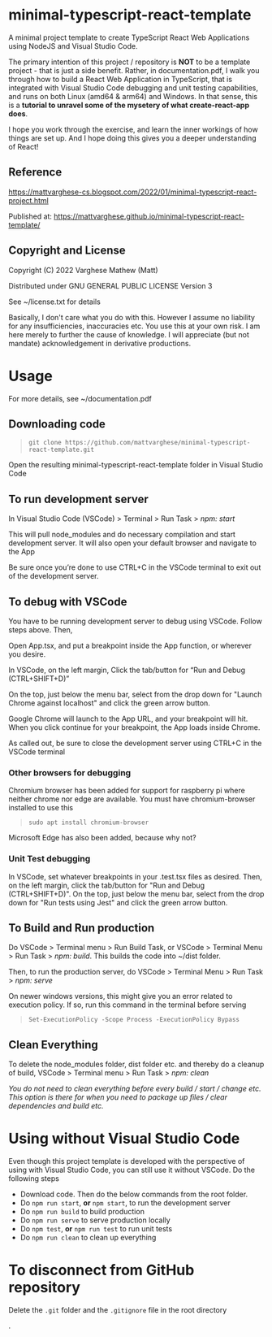 # minimal-typescript-react-template
A minimal project template to create TypeScript React Web Applications using NodeJS and Visual Studio Code.

The primary intention of this project / repository is **NOT** to be a template project - that is just a side benefit. Rather, in documentation.pdf, I walk you through how to build a React Web Application in TypeScript, that is integrated with Visual Studio Code debugging and unit testing capabilities, and runs on both Linux (amd64 & arm64) and Windows. In that sense, this is a **tutorial to unravel some of the mysetery of what create-react-app does**. 

I hope you work through the exercise, and learn the inner workings of how things are set up. And I hope doing this gives you a deeper understanding of React!

## Reference
https://mattvarghese-cs.blogspot.com/2022/01/minimal-typescript-react-project.html

Published at: https://mattvarghese.github.io/minimal-typescript-react-template/

## Copyright and License
Copyright (C) 2022 Varghese Mathew (Matt)

Distributed under GNU GENERAL PUBLIC LICENSE Version 3

See ~/license.txt for details

Basically, I don't care what you do with this. However I assume no liability for any insufficiencies, inaccuracies etc. You use this at your own risk. I am here merely to further the cause of knowledge. I will appreciate (but not mandate) acknowledgement in derivative productions.

# Usage
For more details, see ~/documentation.pdf

## Downloading code
> `git clone https://github.com/mattvarghese/minimal-typescript-react-template.git`

Open the resulting minimal-typescript-react-template folder in Visual Studio Code

## To run development server
In Visual Studio Code (VSCode) > Terminal > Run Task > *npm: start*

This will pull node_modules and do necessary compilation and start development server. It will also open your default browser and navigate to the App

Be sure once you’re done to use CTRL+C in the VSCode terminal to exit out of the development server.

## To debug with VSCode
You have to be running development server to debug using VSCode. Follow steps above. Then,

Open App.tsx, and put a breakpoint inside the App function, or wherever you desire.

In VSCode, on the left margin, Click the tab/button for “Run and Debug (CTRL+SHIFT+D)”

On the top, just below the menu bar, select from the drop down for "Launch Chrome against localhost" and click the green arrow button.

Google Chrome will launch to the App URL, and your breakpoint will hit. When you click continue for your breakpoint, the App loads inside Chrome.

As called out, be sure to close the development server using CTRL+C in the VSCode terminal

### Other browsers for debugging
Chromium browser has been added for support for raspberry pi where neither chrome nor edge are available. You must have chromium-browser installed to use this
> `sudo apt install chromium-browser`

Microsoft Edge has also been added, because why not?

### Unit Test debugging
In VSCode, set whatever breakpoints in your .test.tsx files as desired. Then, on the left margin, click the tab/button for "Run and Debug (CTRL+SHIFT+D)". On the top, just below the menu bar, select from the drop down for "Run tests using Jest" and click the green arrow button. 

## To Build and Run production
Do VSCode > Terminal menu > Run Build Task, or VSCode > Terminal Menu > Run Task > *npm: build*. This builds the code into ~/dist folder.

Then, to run the production server, do VSCode > Terminal Menu > Run Task > *npm: serve*

On newer windows versions, this might give you an error related to execution policy. If so, run this command in the terminal before serving
> `Set-ExecutionPolicy -Scope Process -ExecutionPolicy Bypass`

## Clean Everything
To delete the node_modules folder, dist folder etc. and thereby do a cleanup of build, VSCode > Terminal menu > Run Task > *npm: clean*

*You do not need to clean everything before every build / start / change etc. This option is there for when you need to package up files / clear dependencies and build etc.*

# Using without Visual Studio Code
Even though this project template is developed with the perspective of using with Visual Studio Code, you can still use it without VSCode. Do the following steps
- Download code. Then do the below commands from the root folder.
- Do `npm run start`, **or** `npm start`, to run the development server
- Do `npm run build` to build production
- Do `npm run serve` to serve production locally
- Do `npm test`, **or** `npm run test` to run unit tests
- Do `npm run clean` to clean up everything

# To disconnect from GitHub repository
Delete the `.git` folder and the `.gitignore` file in the root directory

.